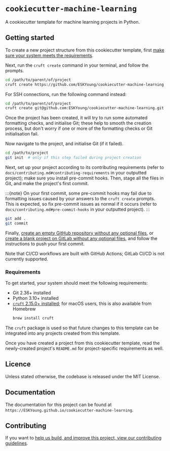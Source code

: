 # `cookiecutter-machine-learning`

A cookiecutter template for machine learning projects in Python.

## Getting started

To create a new project structure from this cookiecutter template, first [make
sure your system meets the requirements](#requirements).

Next, run the `cruft create` command in your terminal, and follow the prompts.

```zsh
cd /path/to/parent/of/project
cruft create https://github.com/ESKYoung/cookiecutter-machine-learning.git
```

For SSH connections, run the following command instead:

```zsh
cd /path/to/parent/of/project
cruft create git@github.com:ESKYoung/cookiecutter-machine-learning.git
```

Once the project has been created, it will try to run some automated formatting checks,
and initialise Git; these help to smooth the creation process, but don't worry if one
or more of the formatting checks or Git initialisation fail.

Now navigate to the project, and initialise Git (if it failed).

```zsh
cd /path/to/project
git init  # only if this step failed during project creation
```

Next, set up your project according to its contributing requirements (refer to
`docs/contributing.md#contributing-requirements` in your outputted project);
make sure you install pre-commit hooks. Then, stage all the files in Git, and make the
project's first commit.

:::{note}
On your first commit, some pre-commit hooks may fail due to formatting issues
caused by your answers to the `cruft create` prompts. This is expected, so fix
pre-commit issues as normal if it
occurs (refer to `docs/contributing.md#pre-commit-hooks` in your outputted project).
:::

```zsh
git add .
git commit
```

Finally, [create an empty GitHub repository without any optional
files](https://docs.github.com/en/repositories/creating-and-managing-repositories/creating-a-new-repository),
or [create a blank project on GitLab without any optional
files](https://docs.gitlab.com/ee/user/project/working_with_projects.html), and follow
the instructions to push your first commit.

Note that CI/CD workflows are built with GitHub Actions; GitLab CI/CD is not currently
supported.

### Requirements

To get started, your system should meet the following requirements:

- Git 2.36+ installed
- Python 3.10+ installed
- [`cruft` 2.15.0+ installed](https://cruft.github.io/cruft); for macOS users, this is
  also available from Homebrew
  ```zsh
  brew install cruft
  ```

The `cruft` package is used so that future changes to this template can be integrated
into any projects created from this template.

Once you have created a project from this cookiecutter template, read the newly-created
project's `README.md` for project-specific requirements as well.

## Licence

Unless stated otherwise, the codebase is released under the MIT License.

## Documentation

The documentation for this project can be found at
`https://ESKYoung.github.io/cookiecutter-machine-learning`.

## Contributing

If you want to [help us build, and improve this project, view our contributing
guidelines](./docs/contributing.md).
